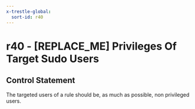 ```yaml
---
x-trestle-global:
  sort-id: r40
---
```


# r40 - \[REPLACE_ME\] Privileges Of Target Sudo Users

## Control Statement

The targeted users of a rule should be, as much as possible, non privileged users.
